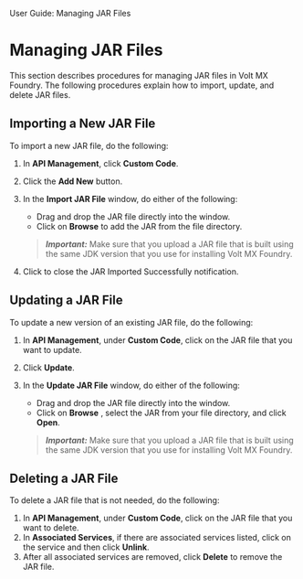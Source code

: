                               

User Guide: Managing JAR Files

Managing JAR Files
==================

This section describes procedures for managing JAR files in Volt MX Foundry. The following procedures explain how to import, update, and delete JAR files.

Importing a New JAR File
------------------------

To import a new JAR file, do the following:

1.  In **API Management**, click **Custom Code**.
2.  Click the **Add New** button.
3.  In the **Import JAR File** window, do either of the following:
    
    *   Drag and drop the JAR file directly into the window.
    *   Click on **Browse** to add the JAR from the file directory.
    
    > **_Important:_** Make sure that you upload a JAR file that is built using the same JDK version that you use for installing Volt MX Foundry.
    
4.  Click to close the JAR Imported Successfully notification.

Updating a JAR File
-------------------

To update a new version of an existing JAR file, do the following:

1.  In **API Management**, under **Custom Code**, click on the JAR file that you want to update.
2.  Click **Update**.
3.  In the **Update JAR File** window, do either of the following:
    
    *   Drag and drop the JAR file directly into the window.
    *   Click on **Browse** , select the JAR from your file directory, and click **Open**.
    
    > **_Important:_** Make sure that you upload a JAR file that is built using the same JDK version that you use for installing Volt MX Foundry.
    

Deleting a JAR File
-------------------

To delete a JAR file that is not needed, do the following:

1.  In **API Management**, under **Custom Code**, click on the JAR file that you want to delete.
2.  In **Associated Services**, if there are associated services listed, click on the service and then click **Unlink**.
3.  After all associated services are removed, click **Delete** to remove the JAR file.
